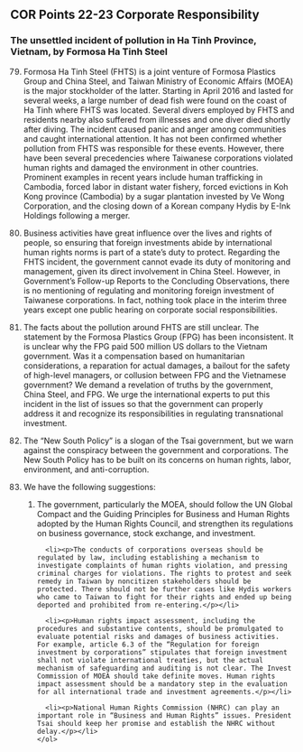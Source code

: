 ## COR Points 22-23 Corporate Responsibility
### The unsettled incident of pollution in Ha Tinh Province, Vietnam, by Formosa Ha Tinh Steel

<ol start="79">
  <li><p>Formosa Ha Tinh Steel (FHTS) is a joint venture of Formosa Plastics Group and China Steel, and Taiwan Ministry of Economic Affairs (MOEA) is the major stockholder of the latter. Starting in April 2016 and lasted for several weeks, a large number of dead fish were found on the coast of Ha Tinh where FHTS was located. Several divers employed by FHTS and residents nearby also suffered from illnesses and one diver died shortly after diving. The incident caused panic and anger among communities and caught international attention. It has not been confirmed whether pollution from FHTS was responsible for these events. However, there have been several precedencies where Taiwanese corporations violated human rights and damaged the environment in other countries. Prominent examples in recent years include human trafficking in Cambodia, forced labor in distant water fishery, forced evictions in Koh Kong province (Cambodia) by a sugar plantation invested by Ve Wong Corporation, and the closing down of a Korean company Hydis by E-Ink Holdings following a merger.</p></li>

  <li><p>Business activities have great influence over the lives and rights of people, so ensuring that foreign investments abide by international human rights norms is part of a state’s duty to protect. Regarding the FHTS incident, the government cannot evade its duty of monitoring and management, given its direct involvement in China Steel. However, in Government’s Follow-up Reports to the Concluding Observations, there is no mentioning of regulating and monitoring foreign investment of Taiwanese corporations. In fact, nothing took place in the interim three years except one public hearing on corporate social responsibilities.</p></li>

  <li><p>The facts about the pollution around FHTS are still unclear. The statement by the Formosa Plastics Group (FPG) has been inconsistent. It is unclear why the FPG paid 500 million US dollars to the Vietnam government. Was it a compensation based on humanitarian considerations, a reparation for actual damages, a bailout for the safety of high-level managers, or collusion between FPG and the Vietnamese government? We demand a revelation of truths by the government, China Steel, and FPG. We urge the international experts to put this incident in the list of issues so that the government can properly address it and recognize its responsibilities in regulating transnational investment.</p></li>

  <li><p>The “New South Policy” is a slogan of the Tsai government, but we warn against the conspiracy between the government and corporations. The New South Policy has to be built on its concerns on human rights, labor, environment, and anti-corruption.</p></li>

  <li><p>We have the following suggestions:</p>
    <ol>
      <li><p>The government, particularly the MOEA, should follow the UN Global Compact and the Guiding Principles for Business and Human Rights adopted by the Human Rights Council, and strengthen its regulations on business governance, stock exchange, and investment.</p></li>

      <li><p>The conducts of corporations overseas should be regulated by law, including establishing a mechanism to investigate complaints of human rights violation, and pressing criminal charges for violations. The rights to protest and seek remedy in Taiwan by noncitizen stakeholders should be protected. There should not be further cases like Hydis workers who came to Taiwan to fight for their rights and ended up being deported and prohibited from re-entering.</p></li>

      <li><p>Human rights impact assessment, including the procedures and substantive contents, should be promulgated to evaluate potential risks and damages of business activities. For example, article 6.3 of the “Regulation for foreign investment by corporations” stipulates that foreign investment shall not violate international treaties, but the actual mechanism of safeguarding and auditing is not clear. The Invest Commission of MOEA should take definite moves. Human rights impact assessment should be a mandatory step in the evaluation for all international trade and investment agreements.</p></li>

      <li><p>National Human Rights Commission (NHRC) can play an important role in “Business and Human Rights” issues. President Tsai should keep her promise and establish the NHRC without delay.</p></li>
    </ol>
  </li>
</ol>
